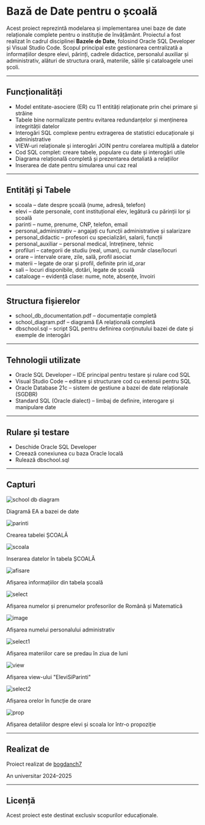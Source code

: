 # Bază de Date pentru o școală

Acest proiect reprezintă modelarea și implementarea unei baze de date relaționale complete pentru o instituție de învățământ. Proiectul a fost realizat în cadrul disciplinei **Bazele de Date**, folosind Oracle SQL Developer și Visual Studio Code. Scopul principal este gestionarea centralizată a informațiilor despre elevi, părinți, cadrele didactice, personalul auxiliar și administrativ, alături de structura orară, materiile, sălile și cataloagele unei școli.

---

## Funcționalități

- Model entitate-asociere (ER) cu 11 entități relaționate prin chei primare și străine
- Tabele bine normalizate pentru evitarea redundanțelor și menținerea integrității datelor
- Interogări SQL complexe pentru extragerea de statistici educaționale și administrative
- VIEW-uri relaționale și interogări JOIN pentru corelarea multiplă a datelor
- Cod SQL complet: creare tabele, populare cu date și interogări utile
- Diagrama relațională completă și prezentarea detaliată a relațiilor
- Inserarea de date pentru simularea unui caz real

---

## Entități și Tabele

- scoala – date despre școală (nume, adresă, telefon)
- elevi – date personale, cont instituțional elev, legătură cu părinții lor și școală
- parinti – nume, prenume, CNP, telefon, email
- personal_administrativ – angajați cu funcții administrative și salarizare
- personal_didactic – profesori cu specializări, salarii, funcții
- personal_auxiliar – personal medical, întreținere, tehnic
- profiluri – categorii de studiu (real, uman), cu număr clase/locuri
- orare – intervale orare, zile, sală, profil asociat
- materii – legate de orar și profil, definite prin id_orar
- sali – locuri disponibile, dotări, legate de școală
- cataloage – evidență clase: nume, note, absențe, învoiri

---

## Structura fișierelor

- school_db_documentation.pdf – documentație completă
- school_diagram.pdf – diagramă EA relațională completă
- dbschool.sql – script SQL pentru definirea conținutului bazei de date și exemple de interogări 

---

## Tehnologii utilizate

- Oracle SQL Developer – IDE principal pentru testare și rulare cod SQL
- Visual Studio Code – editare și structurare cod cu extensii pentru SQL
- Oracle Database 21c – sistem de gestiune a bazei de date relaționale (SGDBR)
- Standard SQL (Oracle dialect) – limbaj de definire, interogare și manipulare date

---

## Rulare și testare

- Deschide Oracle SQL Developer
- Creează conexiunea cu baza Oracle locală
- Rulează dbschool.sql

---

## Capturi

![school db diagram](https://github.com/user-attachments/assets/5a95e3f6-c3e4-4eba-a11e-86eded58865f)

Diagramă EA a bazei de date

![parinti](https://github.com/user-attachments/assets/a489a283-7dd0-4589-9a7d-d8fc9519483e)

Crearea tabelei ȘCOALĂ

![scoala](https://github.com/user-attachments/assets/8b804427-8f81-4610-9a40-4fc585270909)

Inserarea datelor în tabela ȘCOALĂ

![afisare](https://github.com/user-attachments/assets/8fb097ff-f781-4e09-b446-28d36c7856b8)

Afișarea informațiilor din tabela școală

![select](https://github.com/user-attachments/assets/e7201664-4d49-40db-8c3f-574e613099e9)

Afișarea numelor și prenumelor profesorilor de Română și Matematică

![image](https://github.com/user-attachments/assets/aac1d4fc-1ec1-4bd8-911a-b8db0e81efec)

Afișarea numelui personalului administrativ

![select1](https://github.com/user-attachments/assets/efe919a0-5435-43ce-80ae-15d868aff0cd)

Afișarea materiilor care se predau în ziua de luni

![view](https://github.com/user-attachments/assets/595296cb-973e-40e6-a5f6-1f23a785dd09)

Afișarea view-ului "EleviSiParinti"

![select2](https://github.com/user-attachments/assets/addf53c5-a3dc-4fd9-bf0c-6546e0ada414)

Afișarea orelor în funcție de orare

![prop](https://github.com/user-attachments/assets/73c854e1-d011-4a9b-aeee-4547679e0f7b)

Afișarea detaliilor despre elevi și scoala lor într-o propoziție

---

## Realizat de
Proiect realizat de [bogdanch7](https://github.com/bogdanch7)

An universitar 2024–2025

---

## Licență
Acest proiect este destinat exclusiv scopurilor educaționale.
